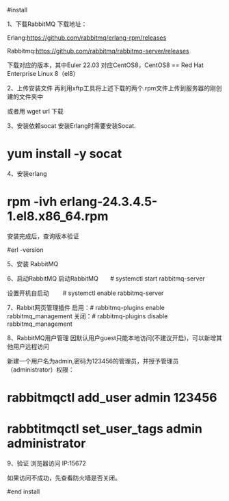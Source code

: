 #install

1、下载RabbitMQ
下载地址：

Erlang:https://github.com/rabbitmq/erlang-rpm/releases

Rabbitmq:https://github.com/rabbitmq/rabbitmq-server/releases

下载对应的版本，其中Euler 22.03 对应CentOS8，CentOS8 == Red Hat Enterprise Linux 8（el8）


 2、上传安装文件
再利用xftp工具将上述下载的两个.rpm文件上传到服务器的刚创建的文件夹中

或者用 wget url 下载

3、安装依赖socat
安装Erlang时需要安装Socat.   

# yum install -y socat

4、安装erlang
# rpm -ivh erlang-24.3.4.5-1.el8.x86_64.rpm 


 安装完成后，查询版本验证

#erl -version

  5、安装 RabbitMQ

 6、启动RabbitMQ
启动RabbitMQ　　# systemctl start rabbitmq-server

设置开机自启动 　　# systemctl enable rabbitmq-server


 7、Rabbit网页管理插件
 启用：# rabbitmq-plugins enable rabbitmq_management
 关闭：# rabbitmq-plugins disable rabbitmq_management

 8、RabbitMQ用户管理
因默认用户guest只能本地访问(不建议开启)，可以新增其他用户远程访问

新建一个用户名为admin,密码为123456的管理员，并授予管理员（administrator）权限：

# rabbitmqctl add_user admin 123456
# rabbtitmqctl set_user_tags admin administrator


9、验证
浏览器访问  IP:15672

如果访问不成功，先查看防火墙是否关闭。


#end install